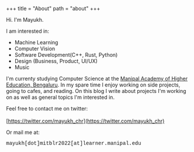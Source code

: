 +++
title = "About"
path = "about"
+++

Hi. I'm Mayukh.

I am interested in:

- Machine Learning
- Computer Vision
- Software Development(C++, Rust, Python)
- Design (Business, Product, UI/UX)
- Music

I'm currenty studying Computer Science at the [Manipal Academy of Higher Education, Bengaluru](https://www.manipal.edu/bengaluru). In my spare time I enjoy working on side projects, going to cafes, and reading. On this blog I write about projects I'm working on as well as general topics I'm interested in.

Feel free to contact me on twitter:\
\
 [https://twitter.com/mayukh_chr](https://twitter.com/mayukh_chr)

Or mail me at:

<p style="font-family:courier">mayukh[dot]mitblr2022[at]learner.manipal.edu</p>
